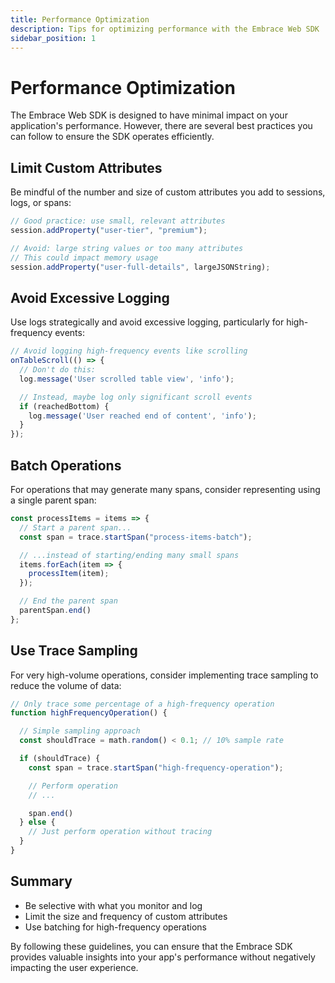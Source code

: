 ```yaml
---
title: Performance Optimization
description: Tips for optimizing performance with the Embrace Web SDK
sidebar_position: 1
---
```


# Performance Optimization

The Embrace Web SDK is designed to have minimal impact on your application's performance. However, there are several
best practices you can follow to ensure the SDK operates efficiently.

## Limit Custom Attributes

Be mindful of the number and size of custom attributes you add to sessions, logs, or spans:

```typescript
// Good practice: use small, relevant attributes
session.addProperty("user-tier", "premium");

// Avoid: large string values or too many attributes
// This could impact memory usage
session.addProperty("user-full-details", largeJSONString);
```

## Avoid Excessive Logging

Use logs strategically and avoid excessive logging, particularly for high-frequency events:

```typescript
// Avoid logging high-frequency events like scrolling
onTableScroll(() => {
  // Don't do this:
  log.message('User scrolled table view', 'info');

  // Instead, maybe log only significant scroll events
  if (reachedBottom) {
    log.message('User reached end of content', 'info');
  }
});
```

## Batch Operations

For operations that may generate many spans, consider representing using a single parent span:

```typescript
const processItems = items => {
  // Start a parent span...
  const span = trace.startSpan("process-items-batch");

  // ...instead of starting/ending many small spans
  items.forEach(item => {
    processItem(item);
  });

  // End the parent span
  parentSpan.end()
};
```

## Use Trace Sampling

For very high-volume operations, consider implementing trace sampling to reduce the volume of data:

```typescript
// Only trace some percentage of a high-frequency operation
function highFrequencyOperation() {

  // Simple sampling approach
  const shouldTrace = math.random() < 0.1; // 10% sample rate

  if (shouldTrace) {
    const span = trace.startSpan("high-frequency-operation");

    // Perform operation
    // ...

    span.end()
  } else {
    // Just perform operation without tracing
  }
}
```

## Summary

- Be selective with what you monitor and log
- Limit the size and frequency of custom attributes
- Use batching for high-frequency operations

By following these guidelines, you can ensure that the Embrace SDK provides valuable insights into your app's
performance without negatively impacting the user experience.
